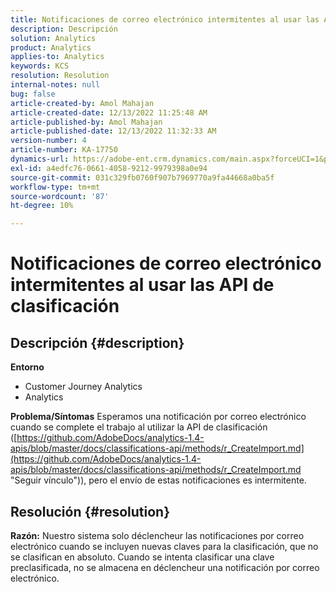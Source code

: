 ```yaml
---
title: Notificaciones de correo electrónico intermitentes al usar las API de clasificación
description: Descripción
solution: Analytics
product: Analytics
applies-to: Analytics
keywords: KCS
resolution: Resolution
internal-notes: null
bug: false
article-created-by: Amol Mahajan
article-created-date: 12/13/2022 11:25:48 AM
article-published-by: Amol Mahajan
article-published-date: 12/13/2022 11:32:33 AM
version-number: 4
article-number: KA-17750
dynamics-url: https://adobe-ent.crm.dynamics.com/main.aspx?forceUCI=1&pagetype=entityrecord&etn=knowledgearticle&id=6d00fbe0-d87a-ed11-81ac-6045bd006239
exl-id: a4edfc76-0661-4058-9212-9979398a0e94
source-git-commit: 031c329fb0760f907b7969770a9fa44668a0ba5f
workflow-type: tm+mt
source-wordcount: '87'
ht-degree: 10%

---
```


# Notificaciones de correo electrónico intermitentes al usar las API de clasificación

## Descripción {#description}

<b>Entorno</b>
- Customer Journey Analytics
- Analytics



<b>Problema/Síntomas</b>
Esperamos una notificación por correo electrónico cuando se complete el trabajo al utilizar la API de clasificación ([https://github.com/AdobeDocs/analytics-1.4-apis/blob/master/docs/classifications-api/methods/r_CreateImport.md](https://github.com/AdobeDocs/analytics-1.4-apis/blob/master/docs/classifications-api/methods/r_CreateImport.md "Seguir vínculo")), pero el envío de estas notificaciones es intermitente.


## Resolución {#resolution}

<b>Razón:</b>
Nuestro sistema solo déclencheur las notificaciones por correo electrónico cuando se incluyen nuevas claves para la clasificación, que no se clasifican en absoluto. Cuando se intenta clasificar una clave preclasificada, no se almacena en déclencheur una notificación por correo electrónico.
